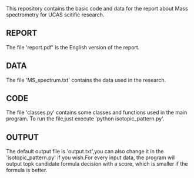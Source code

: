 This repository contains the basic code and data for the report about Mass spectrometry for UCAS scitific research.
## REPORT
The file 'report.pdf' is the English version of the report.
## DATA
The file 'MS_spectrum.txt' contains the data used in the research.
## CODE
The file 'classes.py' contains some classes and functions used in the main program. To run the file,just execute 'python isotopic_pattern.py'.
## OUTPUT
The default output file is 'output.txt',you can also change it in the 'isotopic_pattern.py' if you wish.For every input data, the program will output topk candidate formula decision with a score, which is smaller if the formula is better.
